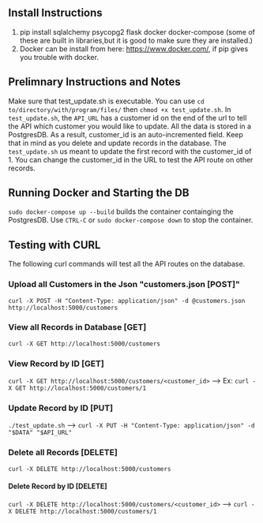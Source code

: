 ## Install Instructions
1. pip install sqlalchemy psycopg2 flask docker docker-compose (some of these are built in libraries,but it is good to make sure they are installed.)
2. Docker can be install from here: https://www.docker.com/, if pip gives you trouble with docker.

## Prelimnary Instructions and Notes
Make sure that test_update.sh is executable. You can use `cd to/directory/with/program/files/` then `chmod +x test_update.sh`. In `test_update.sh`, the `API_URL` 
has a customer id on the end of the url to tell the API which customer you would like to update. All the data is stored in a PostgresDB. As a result, customer_id is 
an auto-incremented field. Keep that in mind as you delete and update records in the database. The `test_update.sh` us meant to update the first record with the customer_id of 1.
You can change the customer_id in the URL to test the API route on other records. 

## Running Docker and Starting the DB
 `sudo docker-compose up --build` builds the container containging the PostgresDB. Use `CTRL-C` or `sudo docker-compose down` to stop the container. 

## Testing with CURL
  The following curl commands will test all the API routes on the database.

  ### Upload all Customers in the Json "customers.json [POST]"
  `curl -X POST -H "Content-Type: application/json" -d @customers.json http://localhost:5000/customers`

  ### View all Records in Database [GET]
  `curl -X GET http://localhost:5000/customers`

  ### View Record by ID [GET]
  `curl -X GET http://localhost:5000/customers/<customer_id>` --> Ex: `curl -X GET http://localhost:5000/customers/1`

  ### Update Record by ID [PUT]
  `./test_update.sh` --> `curl -X PUT -H "Content-Type: application/json" -d "$DATA" "$API_URL"`

  ### Delete all Records [DELETE]
  `curl -X DELETE http://localhost:5000/customers`

  #### Delete Record by ID [DELETE]
  `curl -X DELETE http://localhost:5000/customers/<customer_id>` --> `curl -X DELETE http://localhost:5000/customers/1`
